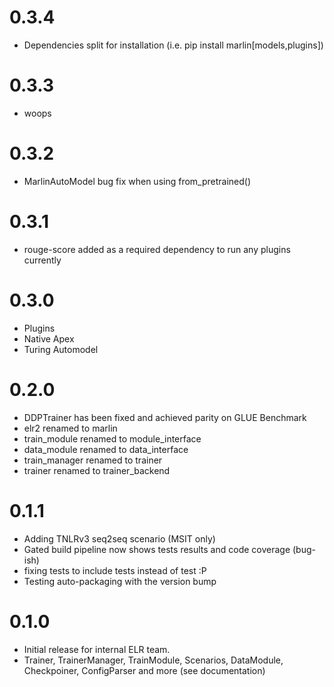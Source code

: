 # 0.3.4
* Dependencies split for installation (i.e. pip install marlin[models,plugins])

# 0.3.3
* woops

# 0.3.2
* MarlinAutoModel bug fix when using from_pretrained()

# 0.3.1
* rouge-score added as a required dependency to run any plugins currently

# 0.3.0
* Plugins
* Native Apex
* Turing Automodel

# 0.2.0
* DDPTrainer has been fixed and achieved parity on GLUE Benchmark
* elr2 renamed to marlin
* train_module renamed to module_interface
* data_module renamed to data_interface
* train_manager renamed to trainer
* trainer renamed to trainer_backend

# 0.1.1
* Adding TNLRv3 seq2seq scenario (MSIT only)
* Gated build pipeline now shows tests results and code coverage (bug-ish)
* fixing tests to include tests instead of test :P 
* Testing auto-packaging with the version bump

# 0.1.0
* Initial release for internal ELR team.
* Trainer, TrainerManager, TrainModule, Scenarios, DataModule, Checkpoiner, ConfigParser and more (see documentation)
